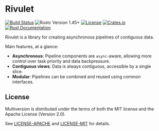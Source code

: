 Rivulet
=======
[![Build Status](https://github.com/calebzulawski/rivulet/workflows/Build/badge.svg?branch=master)](https://github.com/calebzulawski/rivulet/actions)
![Rustc Version 1.45+](https://img.shields.io/badge/rustc-1.45+-lightgray.svg)
[![License](https://img.shields.io/crates/l/rivulet)](https://crates.io/crates/rivulet)
[![Crates.io](https://img.shields.io/crates/v/rivulet)](https://crates.io/crates/rivulet)
[![Rust Documentation](https://img.shields.io/badge/api-rustdoc-blue.svg)](https://docs.rs/rivulet)

Rivulet is a library for creating asynchronous pipelines of contiguous data.

Main features, at a glance:

* **Asynchronous**: Pipeline components are `async`-aware, allowing more control over task priority and data backpressure.
* **Contiguous views**: Data is always contiguous, accessible by a single slice.
* **Modular**: Pipelines can be combined and reused using common interfaces.

## License
Multiversion is distributed under the terms of both the MIT license and the Apache License (Version 2.0).

See [LICENSE-APACHE](LICENSE-APACHE) and [LICENSE-MIT](LICENSE-MIT) for details.
